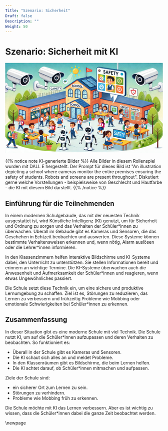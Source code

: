 ```yaml
---
Title: "Szenario: Sicherheit"
Draft: false
Description: ""
Weight: 50
---
```


# Szenario: Sicherheit mit KI


![Szenario Lernassistenz](Szenario-Sicherheit.jpeg)


{{% notice note KI-generierte Bilder %}} 
Alle Bilder in diesem Rollenspiel wurden mit DALL E hergestellt. Der Prompt für dieses Bild ist "An illustration depicting a school where cameras monitor the entire premises ensuring the safety of students. Robots and screens are present throughout". Diskutiert gerne welche Vorstellungen - beispielsweise von Geschlecht und Hautfarbe - die KI mit diesem Bild darstellt. 
{{% /notice %}}

## Einführung für die Teilnehmenden

In einem modernen Schulgebäude, das mit der neuesten Technik ausgestattet ist, wird Künstliche Intelligenz (KI) genutzt, um für Sicherheit und Ordnung zu sorgen und das Verhalten der Schüler\*innen zu überwachen. Überall im Gebäude gibt es Kameras und Sensoren, die das Geschehen in Echtzeit beobachten und auswerten. Diese Systeme können bestimmte Verhaltensweisen erkennen und, wenn nötig, Alarm auslösen oder die Lehrer\*innen informieren.

In den Klassenzimmern helfen interaktive Bildschirme und KI-Systeme dabei, den Unterricht zu unterstützen. Sie stellen Informationen bereit und erinnern an wichtige Termine. Die KI-Systeme überwachen auch die Anwesenheit und Aufmerksamkeit der Schüler\*innen und reagieren, wenn etwas Ungewöhnliches passiert.

Die Schule setzt diese Technik ein, um eine sichere und produktive Lernumgebung zu schaffen. Ziel ist es, Störungen zu reduzieren, das Lernen zu verbessern und frühzeitig Probleme wie Mobbing oder emotionale Schwierigkeiten bei Schüler\*innen zu erkennen.

## Zusammenfassung

In dieser Situation gibt es eine moderne Schule mit viel Technik. Die Schule nutzt KI, um auf die Schüler\*innen aufzupassen und deren Verhalten zu beobachten.
So funktioniert es:

- Überall in der Schule gibt es Kameras und Sensoren.
- Die KI schaut sich alles an und meldet Probleme.
- In den Klassenräumen gibt es Bildschirme, die beim Lernen helfen.
- Die KI achtet darauf, ob Schüler\*innen mitmachen und aufpassen.

Ziele der Schule sind:

- ein sicherer Ort zum Lernen zu sein.
- Störungen zu verhindern.
- Probleme wie Mobbing früh zu erkennen.

Die Schule möchte mit KI das Lernen verbessern. Aber es ist wichtig zu wissen, dass die Schüler\*innen dabei die ganze Zeit beobachtet werden.


\newpage
